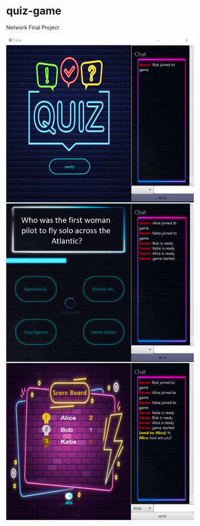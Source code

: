 # quiz-game
Network Final Project

![start](https://github.com/Hadi80A/quiz-game/blob/main/screenshots/1.png?raw=true)
![game](https://github.com/Hadi80A/quiz-game/blob/main/screenshots/2.png?raw=true)
![scoreboard](https://github.com/Hadi80A/quiz-game/blob/main/screenshots/3.png?raw=true)
